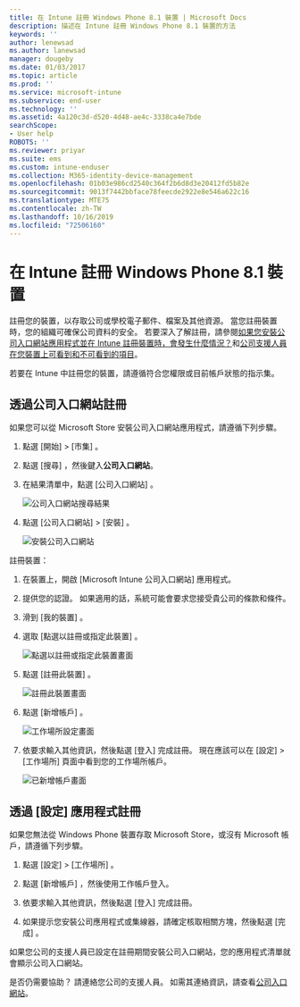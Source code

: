 ```yaml
---
title: 在 Intune 註冊 Windows Phone 8.1 裝置 | Microsoft Docs
description: 描述在 Intune 註冊 Windows Phone 8.1 裝置的方法
keywords: ''
author: lenewsad
ms.author: lanewsad
manager: dougeby
ms.date: 01/03/2017
ms.topic: article
ms.prod: ''
ms.service: microsoft-intune
ms.subservice: end-user
ms.technology: ''
ms.assetid: 4a120c3d-d520-4d48-ae4c-3338ca4e7bde
searchScope:
- User help
ROBOTS: ''
ms.reviewer: priyar
ms.suite: ems
ms.custom: intune-enduser
ms.collection: M365-identity-device-management
ms.openlocfilehash: 01b03e986cd2540c364f2b6d8d3e20412fd5b82e
ms.sourcegitcommit: 9013f7442bbface78feecde2922e8e546a622c16
ms.translationtype: MTE75
ms.contentlocale: zh-TW
ms.lasthandoff: 10/16/2019
ms.locfileid: "72506160"
---
```

# <a name="enroll-your-windows-phone-81-device-in-intune"></a>在 Intune 註冊 Windows Phone 8.1 裝置  

註冊您的裝置，以存取公司或學校電子郵件、檔案及其他資源。 當您註冊裝置時，您的組織可確保公司資料的安全。 若要深入了解註冊，請參閱[如果您安裝公司入口網站應用程式並在 Intune 註冊裝置時，會發生什麼情況？](what-happens-if-you-install-the-company-portal-app-and-enroll-your-device-in-intune-windows.md)和[公司支援人員在您裝置上可看到和不可看到的項目](what-info-can-your-company-see-when-you-enroll-your-device-in-intune.md)。  

若要在 Intune 中註冊您的裝置，請遵循符合您權限或目前帳戶狀態的指示集。

## <a name="enroll-through-company-portal"></a>透過公司入口網站註冊  
如果您可以從 Microsoft Store 安裝公司入口網站應用程式，請遵循下列步驟。 

1. 點選 [開始]   > [市集]  。  

2. 點選 [搜尋]  ，然後鍵入**公司入口網站**。  

3. 在結果清單中，點選 [公司入口網站]  。  


    ![公司入口網站搜尋結果](./media/WP81-1-CP-search-store-v2.png)  

4. 點選 [公司入口網站]  &gt; [安裝]  。  


    ![安裝公司入口網站](./media/WP81-2-CP-install-v2.png)  

註冊裝置：  

1. 在裝置上，開啟 [Microsoft Intune 公司入口網站]  應用程式。  


2. 提供您的認證。 如果適用的話，系統可能會要求您接受貴公司的條款和條件。  

3. 滑到 [我的裝置]  。  

4. 選取 [點選以註冊或指定此裝置]  。  


    ![點選以註冊或指定此裝置畫面](./media/WP81-enroll-1-swipe-my-devices.png)  

5. 點選 [註冊此裝置]  。  


    ![註冊此裝置畫面](./media/WP81-enroll-2-enroll-this-device.png)  

6. 點選 [新增帳戶]  。  


    ![工作場所設定畫面](./media/WP81-enroll-3-workplace-add-acct.png)  

7. 依要求輸入其他資訊，然後點選 [登入]  完成註冊。 現在應該可以在 [設定]  &gt; [工作場所]  頁面中看到您的工作場所帳戶。  


    ![已新增帳戶畫面](./media/WP81-enroll-4-account-added.png)  

## <a name="enroll-through-settings-app"></a>透過 [設定] 應用程式註冊  
如果您無法從 Windows Phone 裝置存取 Microsoft Store，或沒有 Microsoft 帳戶，請遵循下列步驟。

1. 點選 [設定]  &gt; [工作場所]  。  

2. 點選 [新增帳戶]  ，然後使用工作帳戶登入。  

3. 依要求輸入其他資訊，然後點選 [登入]  完成註冊。  

4. 如果提示您安裝公司應用程式或集線器，請確定核取相關方塊，然後點選 [完成]  。  

如果您公司的支援人員已設定在註冊期間安裝公司入口網站，您的應用程式清單就會顯示公司入口網站。  

是否仍需要協助？ 請連絡您公司的支援人員。 如需其連絡資訊，請查看[公司入口網站](https://go.microsoft.com/fwlink/?linkid=2010980)。
